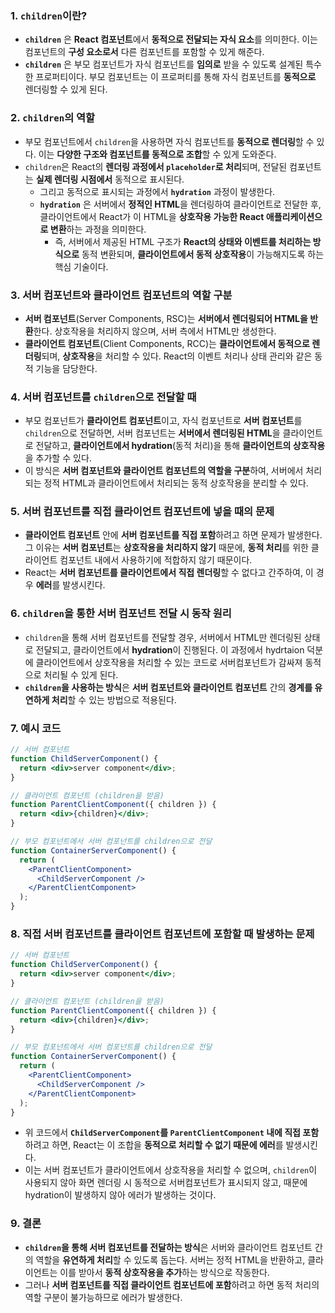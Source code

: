 
### 1. **`children`이란?**

- **`children`** 은 **React 컴포넌트**에서 **동적으로 전달되는 자식 요소**를 의미한다. 이는 컴포넌트의 **구성 요소로서** 다른 컴포넌트를 포함할 수 있게 해준다.
- **`children`** 은 부모 컴포넌트가 자식 컴포넌트를 **임의로** 받을 수 있도록 설계된 특수한 프로퍼티이다. 부모 컴포넌트는 이 프로퍼티를 통해 자식 컴포넌트를 **동적으로** 렌더링할 수 있게 된다.

### 2. **`children`의 역할**

- 부모 컴포넌트에서 `children`을 사용하면 자식 컴포넌트를 **동적으로 렌더링**할 수 있다. 이는 **다양한 구조와 컴포넌트를 동적으로 조합**할 수 있게 도와준다.
- `children`은 React의 **렌더링 과정에서 `placeholder`로 처리**되며, 전달된 컴포넌트는 **실제 렌더링 시점에서** 동적으로 표시된다.
	- 그리고 동적으로 표시되는 과정에서 **`hydration`** 과정이 발생한다.
	- **`hydration`** 은 서버에서 **정적인 HTML**을 렌더링하여 클라이언트로 전달한 후, 클라이언트에서 React가 이 HTML을 **상호작용 가능한 React 애플리케이션으로 변환**하는 과정을 의미한다.
		- 즉, 서버에서 제공된 HTML 구조가 **React의 상태와 이벤트를 처리하는 방식으로** 동적 변환되며, **클라이언트에서 동적 상호작용**이 가능해지도록 하는 핵심 기술이다.

### 3. **서버 컴포넌트와 클라이언트 컴포넌트의 역할 구분**

- **서버 컴포넌트**(Server Components, RSC)는 **서버에서 렌더링되어 HTML을 반환**한다. 상호작용을 처리하지 않으며, 서버 측에서 HTML만 생성한다.
- **클라이언트 컴포넌트**(Client Components, RCC)는 **클라이언트에서 동적으로 렌더링**되며, **상호작용**을 처리할 수 있다. React의 이벤트 처리나 상태 관리와 같은 동적 기능을 담당한다.

### 4. **서버 컴포넌트를 `children`으로 전달할 때**

- 부모 컴포넌트가 **클라이언트 컴포넌트**이고, 자식 컴포넌트로 **서버 컴포넌트**를 `children`으로 전달하면, 서버 컴포넌트는 **서버에서 렌더링된 HTML**을 클라이언트로 전달하고, **클라이언트에서 hydration**(동적 처리)을 통해 **클라이언트의 상호작용**을 추가할 수 있다.
- 이 방식은 **서버 컴포넌트와 클라이언트 컴포넌트의 역할을 구분**하여, 서버에서 처리되는 정적 HTML과 클라이언트에서 처리되는 동적 상호작용을 분리할 수 있다.

### 5. **서버 컴포넌트를 직접 클라이언트 컴포넌트에 넣을 때의 문제**

- **클라이언트 컴포넌트** 안에 **서버 컴포넌트를 직접 포함**하려고 하면 문제가 발생한다. 그 이유는 **서버 컴포넌트**는 **상호작용을 처리하지 않기** 때문에, **동적 처리**를 위한 클라이언트 컴포넌트 내에서 사용하기에 적합하지 않기 때문이다.
- React는 **서버 컴포넌트를 클라이언트에서 직접 렌더링**할 수 없다고 간주하여, 이 경우 **에러**를 발생시킨다.

### 6. **`children`을 통한 서버 컴포넌트 전달 시 동작 원리**

- `children`을 통해 서버 컴포넌트를 전달할 경우, 서버에서 HTML만 렌더링된 상태로 전달되고, 클라이언트에서 **hydration**이 진행된다. 이 과정에서 hydrtaion 덕분에 클라이언트에서 상호작용을 처리할 수 있는 코드로 서버컴포넌트가 감싸져 동적으로 처리될 수 있게 된다.
- **`children`을 사용하는 방식**은 **서버 컴포넌트와 클라이언트 컴포넌트** 간의 **경계를 유연하게 처리**할 수 있는 방법으로 적용된다.

### 7. 예시 코드
```jsx
// 서버 컴포넌트
function ChildServerComponent() {
  return <div>server component</div>;
}

// 클라이언트 컴포넌트 (children을 받음)
function ParentClientComponent({ children }) {
  return <div>{children}</div>;
}

// 부모 컴포넌트에서 서버 컴포넌트를 children으로 전달
function ContainerServerComponent() {
  return (
    <ParentClientComponent>
      <ChildServerComponent />
    </ParentClientComponent>
  );
}
```

### 8. **직접 서버 컴포넌트를 클라이언트 컴포넌트에 포함할 때 발생하는 문제**
```jsx
// 서버 컴포넌트
function ChildServerComponent() {
  return <div>server component</div>;
}

// 클라이언트 컴포넌트 (children을 받음)
function ParentClientComponent({ children }) {
  return <div>{children}</div>;
}

// 부모 컴포넌트에서 서버 컴포넌트를 children으로 전달
function ContainerServerComponent() {
  return (
    <ParentClientComponent>
      <ChildServerComponent />
    </ParentClientComponent>
  );
}
```
- 위 코드에서 **`ChildServerComponent`를 `ParentClientComponent` 내에 직접 포함**하려고 하면, React는 이 조합을 **동적으로 처리할 수 없기 때문에 에러**를 발생시킨다.
- 이는 서버 컴포넌트가 클라이언트에서 상호작용을 처리할 수 없으며, `children`이 사용되지 않아 화면 렌더링 시 동적으로 서버컴포넌트가 표시되지 않고, 때문에 hydration이 발생하지 않아 에러가 발생하는 것이다.

### 9. **결론**

- **`children`을 통해 서버 컴포넌트를 전달하는 방식**은 서버와 클라이언트 컴포넌트 간의 역할을 **유연하게 처리**할 수 있도록 돕는다. 서버는 정적 HTML을 반환하고, 클라이언트는 이를 받아서 **동적 상호작용을 추가**하는 방식으로 작동한다.
- 그러나 **서버 컴포넌트를 직접 클라이언트 컴포넌트에 포함**하려고 하면 동적 처리의 역할 구분이 불가능하므로 에러가 발생한다.

